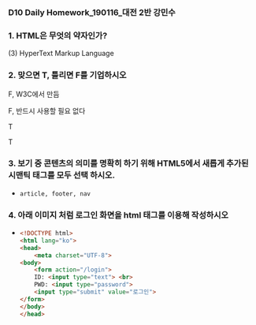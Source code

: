 ### D10 Daily Homework_190116_대전 2반 강민수

### 1. HTML은 무엇의 약자인가?

  (3) HyperText Markup Language

### 2. 맞으면 T, 틀리면 F를 기업하시오

F,  W3C에서 만듬

F, 반드시 사용할 필요 없다

T

T

### 3. 보기 중 콘텐츠의 의미를 명확히 하기 위해 HTML5에서 새롭게 추가된 시맨틱 태그를 모두 선택 하시오.

* ``` 
  article, footer, nav
  ```


### 4.  아래 이미지 처럼 로그인 화면을 html 태그를 이용해 작성하시오

* ```html
  <!DOCTYPE html>
  <html lang="ko">
  <head>
      <meta charset="UTF-8">
  <body>
      <form action="/login">
      ID: <input type="text"> <br>
      PWD: <input type="password">
      <input type="submit" value="로그인">
  </form>
  </body>
  </head>
  ```
